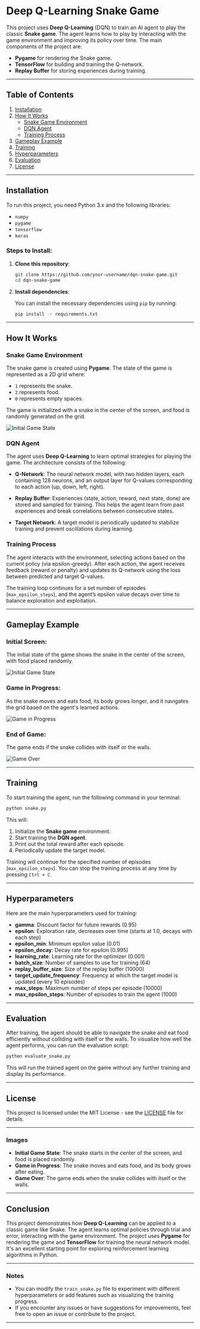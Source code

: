 # Deep Q-Learning Snake Game

This project uses **Deep Q-Learning** (DQN) to train an AI agent to play the classic **Snake game**. The agent learns how to play by interacting with the game environment and improving its policy over time. The main components of the project are:

- **Pygame** for rendering the Snake game.
- **TensorFlow** for building and training the Q-network.
- **Replay Buffer** for storing experiences during training.

---

## Table of Contents

1. [Installation](#installation)
2. [How It Works](#how-it-works)
   - [Snake Game Environment](#snake-game-environment)
   - [DQN Agent](#dqn-agent)
   - [Training Process](#training-process)
3. [Gameplay Example](#gameplay-example)
4. [Training](#training)
5. [Hyperparameters](#hyperparameters)
6. [Evaluation](#evaluation)
7. [License](#license)

---

## Installation

To run this project, you need Python 3.x and the following libraries:

- `numpy`
- `pygame`
- `tensorflow`
- `keras`

### Steps to Install:

1. **Clone this repository**:

   ```bash
   git clone https://github.com/your-username/dqn-snake-game.git
   cd dqn-snake-game
   ```

2. **Install dependencies**:

   You can install the necessary dependencies using `pip` by running:

   ```bash
   pip install -r requirements.txt
   ```

---

## How It Works

### Snake Game Environment

The snake game is created using **Pygame**. The state of the game is represented as a 2D grid where:
- `1` represents the snake.
- `2` represents food.
- `0` represents empty spaces.

The game is initialized with a snake in the center of the screen, and food is randomly generated on the grid.

![Initial Game State](images/game.png)

### DQN Agent

The agent uses **Deep Q-Learning** to learn optimal strategies for playing the game. The architecture consists of the following:

- **Q-Network**: The neural network model, with two hidden layers, each containing 128 neurons, and an output layer for Q-values corresponding to each action (up, down, left, right).
  
- **Replay Buffer**: Experiences (state, action, reward, next state, done) are stored and sampled for training. This helps the agent learn from past experiences and break correlations between consecutive states.

- **Target Network**: A target model is periodically updated to stabilize training and prevent oscillations during learning.

### Training Process

The agent interacts with the environment, selecting actions based on the current policy (via epsilon-greedy). After each action, the agent receives feedback (reward or penalty) and updates its Q-network using the loss between predicted and target Q-values.

The training loop continues for a set number of episodes (`max_epsilon_steps`), and the agent’s epsilon value decays over time to balance exploration and exploitation.

---

## Gameplay Example

### Initial Screen:
The initial state of the game shows the snake in the center of the screen, with food placed randomly.

![Initial Game State](images/game.png)

### Game in Progress:
As the snake moves and eats food, its body grows longer, and it navigates the grid based on the agent's learned actions.

![Game in Progress](images/game.png)

### End of Game:
The game ends if the snake collides with itself or the walls.

![Game Over](images/game.png)

---

## Training

To start training the agent, run the following command in your terminal:

```bash
python snake.py
```

This will:

1. Initialize the **Snake game** environment.
2. Start training the **DQN agent**.
3. Print out the total reward after each episode.
4. Periodically update the target model.

Training will continue for the specified number of episodes (`max_epsilon_steps`). You can stop the training process at any time by pressing `Ctrl + C`.

---

## Hyperparameters

Here are the main hyperparameters used for training:

- **gamma**: Discount factor for future rewards (0.95)
- **epsilon**: Exploration rate, decreases over time (starts at 1.0, decays with each step)
- **epsilon_min**: Minimum epsilon value (0.01)
- **epsilon_decay**: Decay rate for epsilon (0.995)
- **learning_rate**: Learning rate for the optimizer (0.001)
- **batch_size**: Number of samples to use for training (64)
- **replay_buffer_size**: Size of the replay buffer (10000)
- **target_update_frequency**: Frequency at which the target model is updated (every 10 episodes)
- **max_steps**: Maximum number of steps per episode (10000)
- **max_epsilon_steps**: Number of episodes to train the agent (1000)

---

## Evaluation

After training, the agent should be able to navigate the snake and eat food efficiently without colliding with itself or the walls. To visualize how well the agent performs, you can run the evaluation script:

```bash
python evaluate_snake.py
```

This will run the trained agent on the game without any further training and display its performance.

---

## License

This project is licensed under the MIT License - see the [LICENSE](LICENSE) file for details.

---

### Images

- **Initial Game State**: The snake starts in the center of the screen, and food is placed randomly.
- **Game in Progress**: The snake moves and eats food, and its body grows after eating.
- **Game Over**: The game ends when the snake collides with itself or the walls.

---

## Conclusion

This project demonstrates how **Deep Q-Learning** can be applied to a classic game like Snake. The agent learns optimal policies through trial and error, interacting with the game environment. The project uses **Pygame** for rendering the game and **TensorFlow** for training the neural network model. It's an excellent starting point for exploring reinforcement learning algorithms in Python.

---

### Notes

- You can modify the `train_snake.py` file to experiment with different hyperparameters or add features such as visualizing the training progress.
- If you encounter any issues or have suggestions for improvements, feel free to open an issue or contribute to the project.

---
